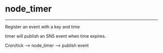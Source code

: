 # node_timer
---
Register an event with a key and time

timer will publish an SNS event when time expires.

Cron/tick --> node_timer --> publish event